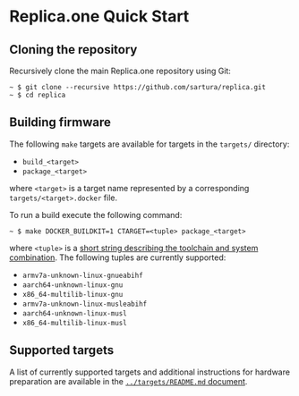 Replica.one Quick Start
=======================

## Cloning the repository

Recursively clone the main Replica.one repository using Git:

```
~ $ git clone --recursive https://github.com/sartura/replica.git
~ $ cd replica
```

## Building firmware

The following `make` targets are available for targets in the `targets/` directory:

* `build_<target>`
* `package_<target>`

where `<target>` is a target name represented by a corresponding `targets/<target>.docker` file.

To run a build execute the following command:

```
~ $ make DOCKER_BUILDKIT=1 CTARGET=<tuple> package_<target>
```

where `<tuple>` is a [short string describing the toolchain and system combination](https://wiki.gentoo.org/wiki/Embedded_Handbook/Tuples). The following tuples are currently supported:

* `armv7a-unknown-linux-gnueabihf`
* `aarch64-unknown-linux-gnu`
* `x86_64-multilib-linux-gnu`
* `armv7a-unknown-linux-musleabihf`
* `aarch64-unknown-linux-musl`
* `x86_64-multilib-linux-musl`

## Supported targets

A list of currently supported targets and additional instructions for hardware preparation are available in the [`../targets/README.md` document](../targets/README.md).
